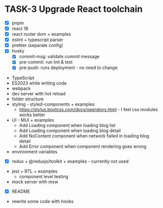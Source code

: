 # TASK-3 Upgrade React toolchain 

* [x] pnpm
* [x] react 18
* [x] react router dom + examples
* [x] eslint + typescript parser
* [x] prettier (separate config)
* [x] husky
  * [x] commit-msg: validate commit message
  * [x] pre-commit: run lint & test
  * [x] pre-push: runs deployment - no need to change  
* TypeScript
* ES2023 while writing code
* webpack
* dev server with hot reload
* folder structure
* styling - styled-components + examples
  * https://stylus.bootcss.com/docs/operators.html - I feel css modules works better
* UI - MUI + examples
  * Add Loading component when loading blog list
  * Add Loading component when loading blog detail
  * Add NoContent component when network failed in loading blog detail
  * Add Error component when component rendering goes wrong
* environment variables
* [x] redux + @reduxjs/toolkit + examples - currently not used
* jest + RTL + examples
  * component level testing
* mock server with msw
* [x] README
* rewrite some code with hooks
